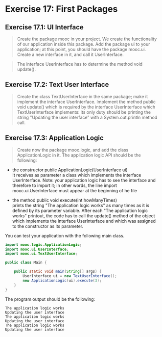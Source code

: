 # Exercise 17: First Packages

## Exercise 17.1: UI Interface
> Create the package mooc in your project. We create the functionality of our application inside this package. Add the package ui to your application; at this point, you should have the package mooc.ui. Create a new interface in it, and call it UserInterface.      

> The interface UserInterface has to determine the method void update().

## Exercise 17.2: Text User Interface
>  Create the class TextUserInterface in the same package; make it implement the interface UserInterface. Implement the method public void update() which is required by the interface UserInterface which TextUserInterface implements: its only duty should be printing the string "Updating the user interface" with a System.out.println method call.

## Exercise 17.3: Application Logic
> Create now the package mooc.logic, and add the class ApplicationLogic in it. The application logic API should be the following:   

  - the constructor public ApplicationLogic(UserInterface ui)   
    It receives as parameter a class which implements the interface UserInterface. Note: your application logic has to see the interface and therefore to import it; in other words, the line import mooc.ui.UserInterface must appear at the beginning of he file

  - the method public void execute(int howManyTimes)   
    prints the string "The application logic works" as many times as it is defined by its parameter variable. After each "The application logic works" printout, the code has to call the update() method of the object which implements the interface UserInterface and which was assigned to the constructor as its parameter.
    
  You can test your application with the following main class.

```java
import mooc.logic.ApplicationLogic;
import mooc.ui.UserInterface;
import mooc.ui.TextUserInterface;

public class Main {

    public static void main(String[] args) {
        UserInterface ui = new TextUserInterface();
        new ApplicationLogic(ui).execute(3);
    }
}
```

  The program output should be the following:

```
The application logic works
Updating the user interface
The application logic works
Updating the user interface
The application logic works
Updating the user interface
```
